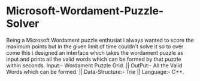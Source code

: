 # Microsoft-Wordament-Puzzle-Solver
Being a Microsoft Wordament puzzle enthusiat i always wanted to score the maximum points but in the given limit of time couldn't solve it so to over come this i designed an interface which takes the wordament puzzle as input and prints all the valid words which can be formed by that puzzle within seconds.
Input:- Wordament Puzzle Grid. || OutPut:- All the Valid Words which can be formed. || Data-Structure:- Trie || Language:- C++.
